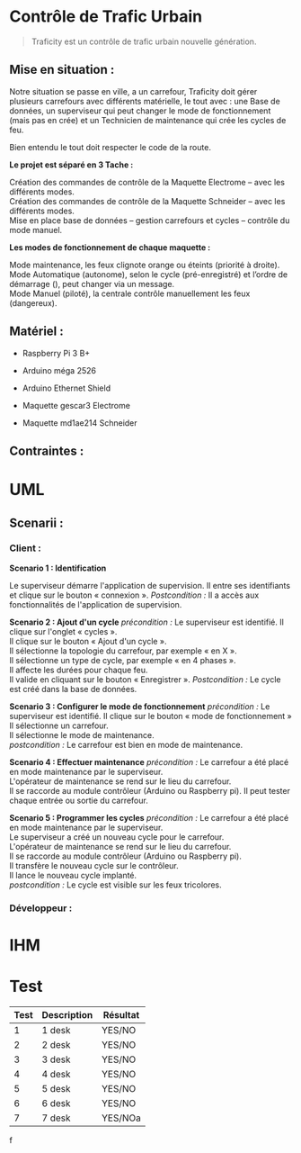 Contrôle de Trafic Urbain
=========================

>   Traficity est un contrôle de trafic urbain nouvelle génération.

Mise en situation :
-------------------

Notre situation se passe en ville, a un carrefour, Traficity doit gérer
plusieurs carrefours avec différents matérielle, le tout avec : une Base de
données, un superviseur qui peut changer le mode de fonctionnement (mais pas en
crée) et un Technicien de maintenance qui crée les cycles de feu.

Bien entendu le tout doit respecter le code de la route.

**Le projet est séparé en 3 Tache :**

Création des commandes de contrôle de la Maquette Electrome – avec les
différents modes.  
Création des commandes de contrôle de la Maquette Schneider – avec les
différents modes.  
Mise en place base de données – gestion carrefours et cycles – contrôle du mode
manuel.

**Les modes de fonctionnement de chaque maquette :**

Mode maintenance, les feux clignote orange ou éteints (priorité à droite).  
Mode Automatique (autonome), selon le cycle (pré-enregistré) et l’ordre de
démarrage (), peut changer via un message.  
Mode Manuel (piloté), la centrale contrôle manuellement les feux (dangereux).

Matériel :
----------

-   Raspberry Pi 3 B+

-   Arduino méga 2526

-   Arduino Ethernet Shield

-   Maquette gescar3 Electrome

-   Maquette md1ae214 Schneider

Contraintes :
-------------

UML
===

Scenarii :
----------

### Client :

**Scenario 1 : Identification**

Le superviseur démarre l'application de supervision. Il entre ses identifiants
et clique sur le bouton « connexion ». *Postcondition :* Il a accès aux
fonctionnalités de l'application de supervision.

**Scenario 2 : Ajout d'un cycle** *précondition :* Le superviseur est identifié.
Il clique sur l'onglet « cycles ».  
Il clique sur le bouton « Ajout d'un cycle ».  
Il sélectionne la topologie du carrefour, par exemple « en X ».  
Il sélectionne un type de cycle, par exemple « en 4 phases ».  
Il affecte les durées pour chaque feu.  
Il valide en cliquant sur le bouton « Enregistrer ». *Postcondition :* Le cycle
est créé dans la base de données.

**Scenario 3 : Configurer le mode de fonctionnement** *précondition :* Le
superviseur est identifié. Il clique sur le bouton « mode de fonctionnement » Il
sélectionne un carrefour.  
Il sélectionne le mode de maintenance.  
*postcondition :* Le carrefour est bien en mode de maintenance.

**Scenario 4 : Effectuer maintenance** *précondition :* Le carrefour a été placé
en mode maintenance par le superviseur.  
L'opérateur de maintenance se rend sur le lieu du carrefour.  
Il se raccorde au module contrôleur (Arduino ou Raspberry pi). Il peut tester
chaque entrée ou sortie du carrefour.

**Scenario 5 : Programmer les cycles** *précondition :* Le carrefour a été placé
en mode maintenance par le superviseur.  
Le superviseur a créé un nouveau cycle pour le carrefour.  
L'opérateur de maintenance se rend sur le lieu du carrefour.  
Il se raccorde au module contrôleur (Arduino ou Raspberry pi).  
Il transfère le nouveau cycle sur le contrôleur.  
Il lance le nouveau cycle implanté.  
*postcondition :* Le cycle est visible sur les feux tricolores.

### Développeur :

IHM
===

Test
====

| Test | Description | Résultat |
|------|-------------|----------|
| 1    | 1 desk      | YES/NO   |
| 2    | 2 desk      | YES/NO   |
| 3    | 3 desk      | YES/NO   |
| 4    | 4 desk      | YES/NO   |
| 5    | 5 desk      | YES/NO   |
| 6    | 6 desk      | YES/NO   |
| 7    | 7 desk      | YES/NOa  |

f
